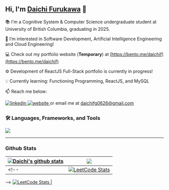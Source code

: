 ## Hi, I'm [Daichi Furukawa](https://bento.me/daichif) 👋

📚 I'm a Cognitive System & Computer Science undergraduate student at University of British Columbia, graduating in 2025.

👀 I’m interested in Software Development, Artificial Intelligence Engineering and Cloud Engineering!

💻 Check out my portfolio website (**Temporary**) at [https://bento.me/daichif](https://bento.me/daichif)

⚙️ Development of ReactJS Full-Stack portfolio is currently in progress!

💡 Currently learning: Functioning Programming, ReactJS, and MySQL

📫 Reach me below:
<div align="left">
<a href="https://www.linkedin.com/in/daichi-furukawa-588677233/" target="_blank">
  <img src=https://img.shields.io/badge/linkedin-%231E77B5.svg?&style=for-the-badge&logo=linkedin&logoColor=white alt=linkedin style="margin-bottom: 5px;" />
</a>
<a href="https://bento.me/daichif" target="_blank">
  <img src=https://img.shields.io/badge/website-000000?style=for-the-badge&logo=About.me&logoColor=white alt=website style="margin-bottom: 5px;" />
</a> or email me at <a href="mailto:daichifg0626@gmail.com" target="_blank">daichifg0626@gmail.com</a>

### :hammer_and_wrench: Languages, Frameworks, and Tools
  <a href="https://skillicons.dev">
    <img src="https://skillicons.dev/icons?i=scala,py,cpp,js,ts,html,css,react,materialui,nodejs,mysql,git&theme=light" />
  </a>

<!-- ---  -->
<!-- ### :hammer_and_wrench: Frameworks and Tools : -->

<!-- </div>
  <a href="https://skillicons.dev">
    <img src="https://skillicons.dev/icons?i=react,redux,materialui,nodejs,mysql,gcp,git&theme=light" />
  </a>   -->
  
<!-- ## Tools and Technologies
  
 <p align="center">
  <a href="https://skillicons.dev">
    <img src="https://skillicons.dev/icons?i=mysql,gcp,git&theme=light" />
  </a>
</p> -->

---
### Github Stats  
| <a href="https://github.com/Awakuruf"><img align="center" src="https://github-readme-stats.vercel.app/api?username=Awakuruf&show_icons=true&include_all_commits=true&count_private=false&title_color=FF5F05&text_color=13294B&icon_color=009FD4&bg_color=F8FAFC&hide_border=false" alt="Daichi's github stats" /></a> | <a href="https://github.com/Awakuruf"><img align="center" src="https://github-readme-stats.vercel.app/api/top-langs/?username=Awakuruf&layout=compact&title_color=FF5F05&text_color=13294B&icon_color=009FD4&bg_color=F8FAFC&hide_border=false&langs_count=7&locale=en&hide=CSS,SCSS" /></a> |
| ------------- | ------------- |  
<!-- | <a href="https://leetcode.com/daichifr/">![LeetCode Stats](https://leetcard.jacoblin.cool/daichifr?theme=light&font=Fira%20Code&ext=heatmap) | <div align="center"><h3>Goals for 15 August 2023</h3><h4>Easy / Medium / Hard</h4><p>100 / 150 / 25</p></div>|
 -->
<a href="https://leetcode.com/daichifr/">![LeetCode Stats](https://leetcard.jacoblin.cool/daichifr?theme=light&font=Fira%20Code&ext=heatmap) | <div align="center">
